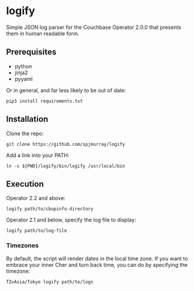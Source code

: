 # logify

Simple JSON log parser for the Couchbase Operator 2.0.0 that presents them in human readable form.

## Prerequisites

* python
* jinja2
* pyyaml

Or in general, and far less likely to be out of date:

    pip3 install requirements.txt

## Installation

Clone the repo:

    git clone https://github.com/spjmurray/logify

Add a link into your PATH:

    ln -s ${PWD}/logify/bin/logify /usr/local/bin

## Execution

Operator 2.2 and above:

    logify path/to/cbopinfo-directory

Operator 2.1 and below, specify the log file to display:

    logify path/to/log-file

### Timezones

By default, the script will render dates in the local time zone.
If you want to embrace your inner Cher and turn back time, you can do by specifying the timezone:

    TZ=Asia/Tokyo logify path/to/logs

